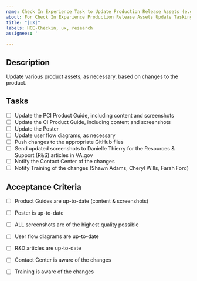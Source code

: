 ```yaml
---
name: Check In Experience Task to Update Production Release Assets (e.g. Product Guide)
about: For Check In Experience Production Release Assets Update Tasking
title: "[UX]"
labels: HCE-Checkin, ux, research
assignees: ''

---
```


## Description
Update various product assets, as necessary, based on changes to the product.

## Tasks
- [ ] Update the PCI Product Guide, including content and screenshots
- [ ] Update the CI Product Guide, including content and screenshots
- [ ] Update the Poster
- [ ] Update user flow diagrams, as necessary
- [ ] Push changes to the appropriate GitHub files
- [ ] Send updated screenshots to Danielle Thierry for the Resources & Support (R&S) articles in VA.gov
- [ ] Notify the Contact Center of the changes
- [ ] Notify Training of the changes (Shawn Adams, Cheryl Wills, Farah Ford)

## Acceptance Criteria
- [ ] Product Guides are up-to-date (content & screenshots)
- [ ] Poster is up-to-date
- [ ] ALL screenshots are of the highest quality possible
- [ ] User flow diagrams are up-to-date 
- [ ] R&D articles are up-to-date
- [ ] Contact Center is aware of the changes
- [ ] Training is aware of the changes



